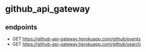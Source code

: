 # github_api_gateway

## endpoints
- GET https://github-api-gateway.herokuapp.com/github/events
- GET https://github-api-gateway.herokuapp.com/github/search
